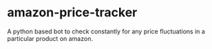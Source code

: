 # amazon-price-tracker
A python based bot to check constantly for any price fluctuations in a particular product on amazon.
